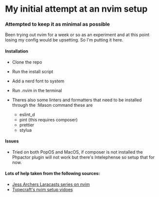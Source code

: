 # My initial attempt at an nvim setup

### Attempted to keep it as minimal as possible

Been trying out nvim for a week or so as an experiment and at this point losing my config would be upsetting. So I'm putting it here.

#### Installation
- Clone the repo
- Run the install script
- Add a nerd font to system
- Run .nvim in the terminal

- Theres also some linters and formatters that need to be installed through the :Mason command these are
    - eslint_d
    - pint (this requires composer)
    - prettier
    - stylua

#### Issues
- Tried on both PopOS and MacOS, if composer is not installed the Phpactor plugin will not work but there's Intelephense so setup that for now.

#### Lots of help taken from the following sources:
- [Jess Archers Laracasts series on nvim](https://laracasts.com/series/neovim-as-a-php-ide)
- [Typecraft's nvim setup vidoes](https://www.youtube.com/watch?v=zHTeCSVAFNY&list=PLsz00TDipIffreIaUNk64KxTIkQaGguqn)
